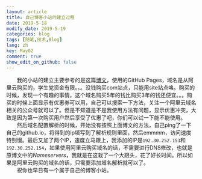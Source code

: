 ```yaml
---
layout: article
title: 自己博客小站的建立过程
date: 2019-5-18
modify_date: 2019-5-19
categories: blog
tags: [随笔,技术,Blog]
lang: zh
key: May02
comment: true
show_edit_on_github: false
---
```


&emsp;&emsp;我的小站的建立主要参考的是这篇[博文](https://www.zhihu.com/question/20463581/answer/25478916)，使用的GitHub Pages，域名是从阿里云购买的<!--more-->，学生党资金有限。。。没钱购买com站点，只能用site站点咯。购买的时候，发现一个有趣的事情，这个域名购买5年的钱比购买3年的钱还便宜。。。购买的时候上面显示有优惠券可以用，自己可以搜索一下方法，关注一个阿里云域名相关的公众号就可以了。但是不知道是不是我使用方法有问题，显示优惠冲突，大致是因为第一次购买用户然后享受了优惠了吧，你们可以试一下能不能使用。<br>
&emsp;&emsp;然后域名配置解析的时候，开始没有按照上面博文的方法，自己ping了一下自己的github.io，将得到的ip填写到了解析规则里面，然后emmmm，访问速度特别慢。最后又加了两个IP，速度立马跟上，我添加的IP是`192.30.252.153`和` 192.30.252.154`，如果使用阿里云购买域名的话，不需要进行DNS修改，也就是原博文中的*Nameservers*，我就是在这栽了一个大跟头，花了好长时间。所以如果是阿里云购买的域名的话，只需要添加域名解析就可以了。<br>
&emsp;&emsp;祝你也早日有一个属于自己的博客小站。